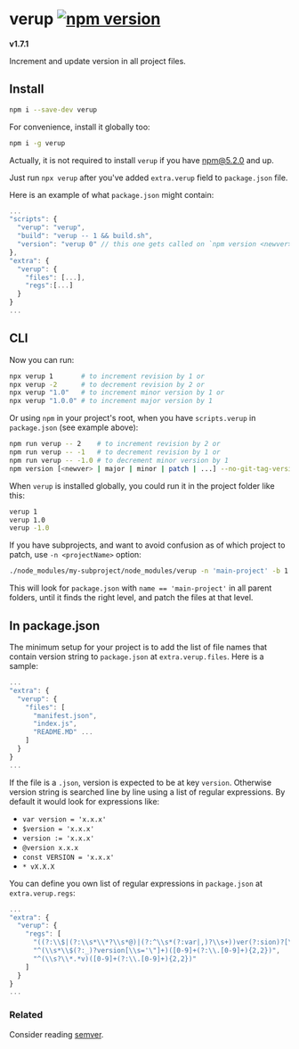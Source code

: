 # verup [![npm version](https://badge.fury.io/js/verup.svg)](https://badge.fury.io/js/verup)

**v1.7.1**

Increment and update version in all project files.

## Install

```sh
npm i --save-dev verup
```

For convenience, install it globally too:

```sh
npm i -g verup
```

Actually, it is not required to install `verup` if you have npm@5.2.0 and up.

Just run `npx verup` after you've added `extra.verup` field to `package.json` file.

Here is an example of what `package.json` might contain:

```js
...
"scripts": {
  "verup": "verup",
  "build": "verup -- 1 && build.sh",
  "version": "verup 0" // this one gets called on `npm version <newver>` to patch other project files
},
"extra": {
  "verup": {
    "files": [...],
    "regs":[...]
  }
}
...
```

## CLI

Now you can run:

```sh
npx verup 1       # to increment revision by 1 or
npx verup -2      # to decrement revision by 2 or
npx verup "1.0"   # to increment minor version by 1 or
npx verup "1.0.0" # to increment major version by 1
```

Or using `npm` in your project's root, when you have `scripts.verup` in `package.json`
(see example above):

```sh
npm run verup -- 2    # to increment revision by 2 or
npm run verup -- -1   # to decrement revision by 1 or
npm run verup -- -1.0 # to decrement minor version by 1
npm version [<newver> | major | minor | patch | ...] --no-git-tag-version
```

When `verup` is installed globally, you could run it in the project folder like this:

```sh
verup 1
verup 1.0
verup -1.0
```

If you have subprojects, and want to avoid confusion as of
which project to patch, use `-n <projectName>` option:

```sh
./node_modules/my-subproject/node_modules/verup -n 'main-project' -b 1.0
```

This will look for `package.json` with `name == 'main-project'` in all parent folders,
until it finds the right level, and patch the files at that level.


## In package.json

The minimum setup for your project is to add the list of file names that contain
version string to `package.json` at `extra.verup.files`.
Here is a sample:

```js
...
"extra": {
  "verup": {
    "files": [
      "manifest.json",
      "index.js",
      "README.MD" ...
    ]
  }
}
...
```

If the file is a `.json`, version is expected to be at key `version`.
Otherwise version string is searched line by line using a list of regular expressions.
By default it would look for expressions like:

- `var version = 'x.x.x'`
- `$version = 'x.x.x'`
- `version := 'x.x.x'`
- `@version x.x.x`
- `const VERSION = 'x.x.x'`
- `* vX.X.X`

You can define you own list of regular expressions in `package.json` at `extra.verup.regs`:

```js
...
"extra": {
  "verup": {
    "regs": [
      "((?:\\$|(?:\\s*\\*?\\s*@)|(?:^\\s*(?:var|,)?\\s+))ver(?:sion)?[\\s\\:='\"]+)([0-9]+(?:\\.[0-9]+){2,2})",
      "^(\\s*\\$(?:_)?version[\\s='\"]+)([0-9]+(?:\\.[0-9]+){2,2})",
      "^(\\s?\\*.*v)([0-9]+(?:\\.[0-9]+){2,2})"
    ]
  }
}
...
```


### Related

Consider reading [semver](https://semver.org/).
